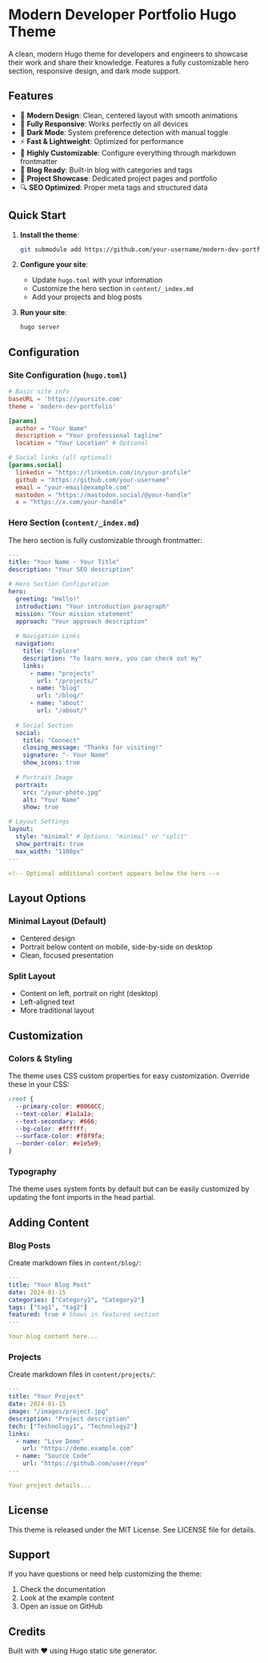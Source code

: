 # Modern Developer Portfolio Hugo Theme

A clean, modern Hugo theme for developers and engineers to showcase their work and share their knowledge. Features a fully customizable hero section, responsive design, and dark mode support.

## Features

- 🎨 **Modern Design**: Clean, centered layout with smooth animations
- 📱 **Fully Responsive**: Works perfectly on all devices
- 🌙 **Dark Mode**: System preference detection with manual toggle
- ⚡ **Fast & Lightweight**: Optimized for performance
- 🔧 **Highly Customizable**: Configure everything through markdown frontmatter
- 📝 **Blog Ready**: Built-in blog with categories and tags
- 💼 **Project Showcase**: Dedicated project pages and portfolio
- 🔍 **SEO Optimized**: Proper meta tags and structured data

## Quick Start

1. **Install the theme**:
   ```bash
   git submodule add https://github.com/your-username/modern-dev-portfolio.git themes/modern-dev-portfolio
   ```

2. **Configure your site**:
   - Update `hugo.toml` with your information
   - Customize the hero section in `content/_index.md`
   - Add your projects and blog posts

3. **Run your site**:
   ```bash
   hugo server
   ```

## Configuration

### Site Configuration (`hugo.toml`)

```toml
# Basic site info
baseURL = 'https://yoursite.com'
theme = 'modern-dev-portfolio'

[params]
  author = "Your Name"
  description = "Your professional tagline"
  location = "Your Location" # Optional

# Social links (all optional)
[params.social]
  linkedin = "https://linkedin.com/in/your-profile"
  github = "https://github.com/your-username"  
  email = "your-email@example.com"
  mastodon = "https://mastodon.social/@your-handle"
  x = "https://x.com/your-handle"
```

### Hero Section (`content/_index.md`)

The hero section is fully customizable through frontmatter:

```yaml
---
title: "Your Name - Your Title"
description: "Your SEO description"

# Hero Section Configuration
hero:
  greeting: "Hello!"
  introduction: "Your introduction paragraph"
  mission: "Your mission statement"
  approach: "Your approach description"
  
  # Navigation Links
  navigation:
    title: "Explore"
    description: "To learn more, you can check out my"
    links:
      - name: "projects"
        url: "/projects/"
      - name: "blog"
        url: "/blog/"
      - name: "about"
        url: "/about/"
  
  # Social Section
  social:
    title: "Connect"
    closing_message: "Thanks for visiting!"
    signature: "- Your Name"
    show_icons: true
  
  # Portrait Image
  portrait:
    src: "/your-photo.jpg"
    alt: "Your Name"
    show: true

# Layout Settings
layout:
  style: "minimal" # Options: "minimal" or "split"
  show_portrait: true
  max_width: "1100px"
---

<!-- Optional additional content appears below the hero -->
```

## Layout Options

### Minimal Layout (Default)
- Centered design
- Portrait below content on mobile, side-by-side on desktop
- Clean, focused presentation

### Split Layout
- Content on left, portrait on right (desktop)
- Left-aligned text
- More traditional layout

## Customization

### Colors & Styling

The theme uses CSS custom properties for easy customization. Override these in your CSS:

```css
:root {
  --primary-color: #0066CC;
  --text-color: #1a1a1a;
  --text-secondary: #666;
  --bg-color: #ffffff;
  --surface-color: #f8f9fa;
  --border-color: #e1e5e9;
}
```

### Typography

The theme uses system fonts by default but can be easily customized by updating the font imports in the head partial.

## Adding Content

### Blog Posts
Create markdown files in `content/blog/`:

```yaml
---
title: "Your Blog Post"
date: 2024-01-15
categories: ["Category1", "Category2"]
tags: ["tag1", "tag2"]
featured: true # Shows in featured section
---

Your blog content here...
```

### Projects  
Create markdown files in `content/projects/`:

```yaml
---
title: "Your Project"
date: 2024-01-15
image: "/images/project.jpg"
description: "Project description"
tech: ["Technology1", "Technology2"]
links:
  - name: "Live Demo"
    url: "https://demo.example.com"
  - name: "Source Code"
    url: "https://github.com/user/repo"
---

Your project details...
```

## License

This theme is released under the MIT License. See LICENSE file for details.

## Support

If you have questions or need help customizing the theme:

1. Check the documentation
2. Look at the example content
3. Open an issue on GitHub

## Credits

Built with ❤️ using Hugo static site generator.